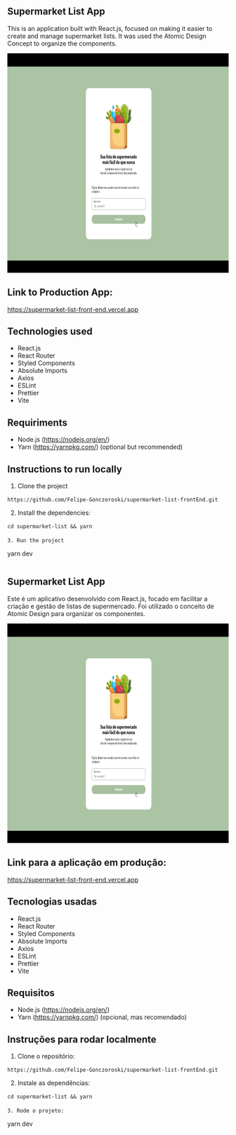 ## Supermarket List App

This is an application built with React.js, focused on making it easier to create and manage supermarket lists.
It was used the Atomic Design Concept to organize the components.

<p>
<img height="500" src="https://github.com/Felipe-Gonczoroski/supermarket-list-frontEnd/blob/master/public/images/Demo.gif" alt="Supermarket List Demo"/>
</p>

## Link to Production App:

https://supermarket-list-front-end.vercel.app

## Technologies used

- React.js
- React Router
- Styled Components
- Absolute Imports
- Axios
- ESLint
- Prettier
- Vite

## Requiriments

- Node.js (https://nodejs.org/en/)
- Yarn (https://yarnpkg.com/) (optional but recommended)

## Instructions to run locally

1. Clone the project

```
https://github.com/Felipe-Gonczoroski/supermarket-list-frontEnd.git
```

2. Install the dependencies:

```
cd supermarket-list && yarn

3. Run the project

```

yarn dev

```

```

## Supermarket List App

Este é um aplicativo desenvolvido com React.js, focado em facilitar a criação e gestão de listas de supermercado.
Foi utilizado o conceito de Atomic Design para organizar os componentes.

<p>
<img height="500" src="https://github.com/Felipe-Gonczoroski/supermarket-list-frontEnd/blob/master/public/images/Demo.gif" alt="Supermarket List Demo"/>
</p>

## Link para a aplicação em produção:

https://supermarket-list-front-end.vercel.app

## Tecnologias usadas

- React.js
- React Router
- Styled Components
- Absolute Imports
- Axios
- ESLint
- Prettier
- Vite

## Requisitos

- Node.js (https://nodejs.org/en/)
- Yarn (https://yarnpkg.com/) (opcional, mas recomendado)

## Instruções para rodar localmente

1. Clone o repositório:

```
https://github.com/Felipe-Gonczoroski/supermarket-list-frontEnd.git
```

2. Instale as dependências:

```
cd supermarket-list && yarn

3. Rode o projeto:

```

yarn dev

```

```
